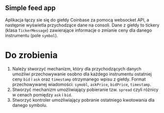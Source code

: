## Simple feed app
Aplikacja łączy sie się do giełdy Coinbase za pomocą websocket API, 
a następnie wyświetla przychodzące dane na consoli. Dane z giełdy to tickery (klasa `TickerMessage`) 
zawierające informacje o zmianie ceny dla danego instrumentu (pole `symbol`).


# Do zrobienia
1. Należy stworzyć mechanizm, który dla przychodzących danych umożliwi przechowywanie osobno
dla każdego instrumentu ostatniej ceny `bid` i `ask` oraz `timestamp` otrzymanego wpisu z giełdy.
Format przechowywanej wiadomości: `symobl`, `askPrice`, `bidPrice`, `timestamp`.
2. Stworzyć mechanizm umożliwiający pobieranie tzw. `spread` czyli różnicy w cenach pomiędzy `ask` i `bid`.
3. Stworzyć kontroler umożliwiający pobranie ostatniego kwotowania dla danego symbolu.


